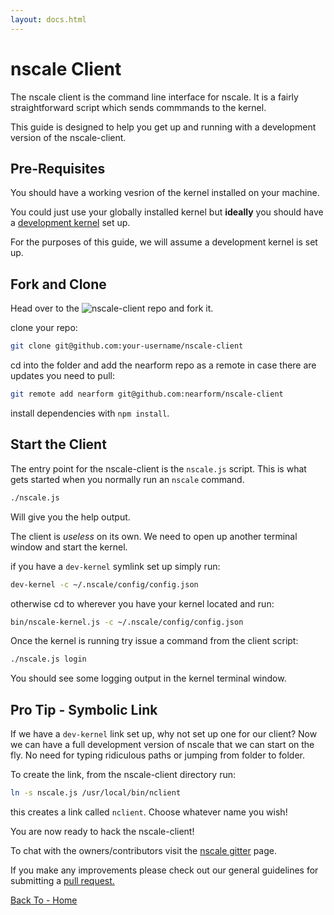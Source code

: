 ```yaml
---
layout: docs.html
---
```


# nscale Client

The nscale client is the command line interface for nscale. It is a fairly straightforward script which sends commmands to the kernel.

This guide is designed to help you get up and running with a development version of the nscale-client.

## Pre-Requisites
You should have a working vesrion of the kernel installed on your machine.

You could just use your globally installed kernel but __ideally__ you should have a [development kernel][dev-kernel] set up.

For the purposes of this guide, we will assume a development kernel is set up.

## Fork and Clone

Head over to the ![nscale-client][] repo and fork it.

clone your repo:

```bash
git clone git@github.com:your-username/nscale-client
```

cd into the folder and add the nearform repo as a remote in case there are updates you need to pull:

```bash
git remote add nearform git@github.com:nearform/nscale-client
```

install dependencies with `npm install`.

## Start the Client

The entry point for the nscale-client is the `nscale.js` script. This is what gets started when you normally run an `nscale` command.

```bash
./nscale.js
```

Will give you the help output.

The client is _useless_ on its own. We need to open up another terminal window and start the kernel.

if you have a `dev-kernel` symlink set up simply run:

```bash
dev-kernel -c ~/.nscale/config/config.json
```
otherwise cd to wherever you have your kernel located and run:

```bash
bin/nscale-kernel.js -c ~/.nscale/config/config.json
```
Once the kernel is running try issue a command from the client script:

```bash
./nscale.js login
```

You should see some logging output in the kernel terminal window.

## Pro Tip - Symbolic Link

If we have a `dev-kernel` link set up, why not set up one for our client?
Now we can have a full development version of nscale that we can start on the fly. No need for typing ridiculous paths or jumping from folder to folder.

To create the link, from the nscale-client directory run:

```bash
ln -s nscale.js /usr/local/bin/nclient
```

this creates a link called `nclient`. Choose whatever name you wish!

You are now ready to hack the nscale-client!

To chat with the owners/contributors visit the [nscale gitter][gitter] page.

If you make any improvements please check out our general guidelines for submitting a [pull request.][pull-requests]

[Back To - Home][]

[gitter]: https://gitter.im/nearform/nscale
[pull-requests]: ./pull-requests.md
[nscale-client]: https://github.com/nearform/nscale-client
[dev-kernel]: ./nscale-kernel.md
[Back To - Home]: ./README.md
[logo]: ../_imgs/logo.png
